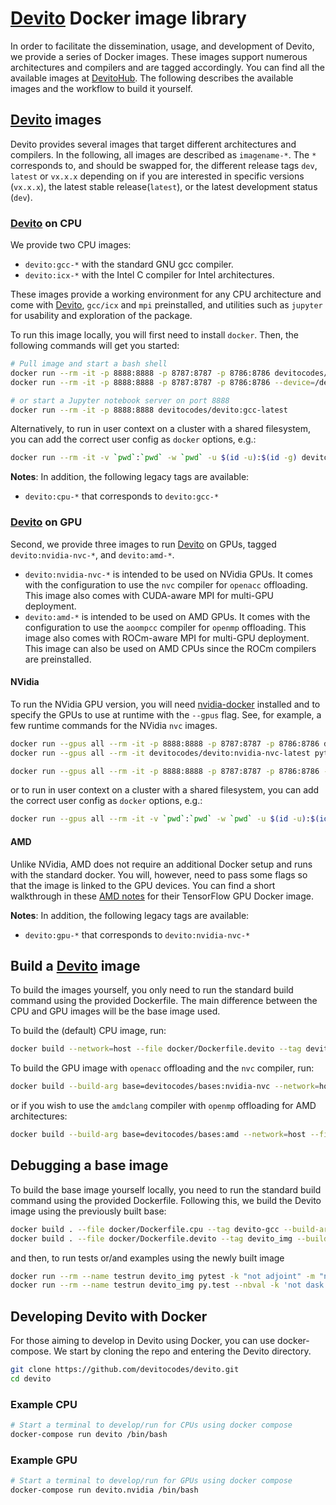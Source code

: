 # [Devito] Docker image library

In order to facilitate the dissemination, usage, and development of Devito, we provide a series of Docker images. These images support numerous architectures and compilers and are tagged accordingly. You can find all the available images at [DevitoHub](https://hub.docker.com/r/devitocodes/). The following describes the available images and the workflow to build it yourself. 

## [Devito] images

Devito provides several images that target different architectures and compilers. In the following, all images are described as `imagename-*`. The `*` corresponds to, and should be swapped for, the different release tags `dev`, `latest` or `vx.x.x` depending on if you are interested in specific versions (`vx.x.x`), the latest stable release(`latest`), or the latest development status (`dev`).

### [Devito] on CPU

We provide two CPU images:
- `devito:gcc-*` with the standard GNU gcc compiler.
- `devito:icx-*` with the Intel C compiler for Intel architectures.

These images provide a working environment for any CPU architecture and come with [Devito], `gcc/icx` and `mpi` preinstalled, and utilities such as `jupyter` for usability and exploration of the package.

To run this image locally, you will first need to install `docker`. Then, the following commands will get you started:

```bash
# Pull image and start a bash shell 
docker run --rm -it -p 8888:8888 -p 8787:8787 -p 8786:8786 devitocodes/devito:gcc-latest /bin/bash
docker run --rm -it -p 8888:8888 -p 8787:8787 -p 8786:8786 --device=/dev/infiniband/uverbs0 --device=/dev/infiniband/rdma_cm devitocodes/devito:gcc-latest /bin/bash

# or start a Jupyter notebook server on port 8888
docker run --rm -it -p 8888:8888 devitocodes/devito:gcc-latest

```

Alternatively, to run in user context on a cluster with a shared filesystem, you can add the correct user config as `docker` options, e.g.:

```bash
docker run --rm -it -v `pwd`:`pwd` -w `pwd` -u $(id -u):$(id -g) devitocodes/devito:gcc-latest python examples/seismic/acoustic/acoustic_example.py
```

**Notes**:
In addition, the following legacy tags are available:

- `devito:cpu-*` that corresponds to `devito:gcc-*`


### [Devito] on GPU

Second, we provide three images to run [Devito] on GPUs, tagged `devito:nvidia-nvc-*`, and `devito:amd-*`.

- `devito:nvidia-nvc-*` is intended to be used on NVidia GPUs. It comes with the configuration to use the `nvc` compiler for `openacc` offloading. This image also comes with CUDA-aware MPI for multi-GPU deployment.
- `devito:amd-*` is intended to be used on AMD GPUs. It comes with the configuration to use the `aoompcc` compiler for `openmp` offloading. This image also comes with ROCm-aware MPI for multi-GPU deployment. This image can also be used on AMD CPUs since the ROCm compilers are preinstalled.

#### NVidia

To run the NVidia GPU version, you will need [nvidia-docker](https://github.com/NVIDIA/nvidia-docker) installed and to specify the GPUs to use at runtime with the `--gpus` flag. See, for example, a few runtime commands for the NVidia `nvc` images.


```bash
docker run --gpus all --rm -it -p 8888:8888 -p 8787:8787 -p 8786:8786 devitocodes/devito:nvidia-nvc-latest
docker run --gpus all --rm -it devitocodes/devito:nvidia-nvc-latest python examples/seismic/acoustic/acoustic_example.py

docker run --gpus all --rm -it -p 8888:8888 -p 8787:8787 -p 8786:8786 --device=/dev/infiniband/uverbs0 --device=/dev/infiniband/rdma_cm  devitocodes/devito:nvidia-nvc-latest
```

or to run in user context on a cluster with a shared filesystem, you can add the correct user config as `docker` options, e.g.:

```bash
docker run --gpus all --rm -it -v `pwd`:`pwd` -w `pwd` -u $(id -u):$(id -g) devitocodes/devito:nvidia-nvc-latest python examples/seismic/acoustic/acoustic_example.py
```


#### AMD

Unlike NVidia, AMD does not require an additional Docker setup and runs with the standard docker. You will, however, need to pass some flags so that the image is linked to the GPU devices. You can find a short walkthrough in these [AMD notes](https://developer.amd.com/wp-content/resources/ROCm%20Learning%20Centre/chapter5/Chapter5.3_%20KerasMultiGPU_ROCm.pdf) for their TensorFlow GPU Docker image.


**Notes**:
In addition, the following legacy tags are available:

- `devito:gpu-*` that corresponds to `devito:nvidia-nvc-*`


## Build a [Devito] image

To build the images yourself, you only need to run the standard build command using the provided Dockerfile. The main difference between the CPU and GPU images will be the base image used.


To build the (default) CPU image, run:

```bash
docker build --network=host --file docker/Dockerfile.devito --tag devito .
```

To build the GPU image with `openacc` offloading and the `nvc` compiler, run:

```bash
docker build --build-arg base=devitocodes/bases:nvidia-nvc --network=host --file docker/Dockerfile.devito --tag devito .
```

or if you wish to use the `amdclang` compiler with `openmp` offloading for AMD architectures:

```bash
docker build --build-arg base=devitocodes/bases:amd --network=host --file docker/Dockerfile --tag devito .
```

## Debugging a base image

To build the base image yourself locally, you need to run the standard build command using the provided Dockerfile.
Following this, we build the Devito image using the previously built base:

```bash
docker build . --file docker/Dockerfile.cpu --tag devito-gcc --build-arg arch=gcc
docker build . --file docker/Dockerfile.devito --tag devito_img --build-arg base=devito-gcc:latest
```

and then, to run tests or/and examples using the newly built image

```bash
docker run --rm --name testrun devito_img pytest -k "not adjoint" -m "not parallel" tests/
docker run --rm --name testrun devito_img py.test --nbval -k 'not dask' examples/seismic/tutorials/
```

[Devito]:https://github.com/devitocodes/devito

## Developing Devito with Docker

For those aiming to develop in Devito using Docker, you can use docker-compose.
We start by cloning the repo and entering the Devito directory.

```bash
git clone https://github.com/devitocodes/devito.git
cd devito
```

### Example CPU

```bash
# Start a terminal to develop/run for CPUs using docker compose
docker-compose run devito /bin/bash
```

### Example GPU
```bash
# Start a terminal to develop/run for GPUs using docker compose
docker-compose run devito.nvidia /bin/bash
```